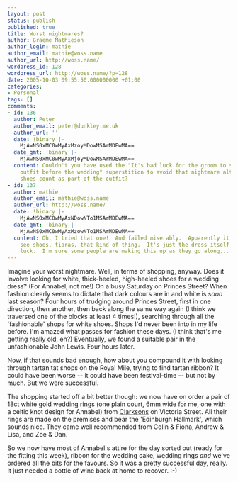 ```yaml
---
layout: post
status: publish
published: true
title: Worst nightmares?
author: Graeme Mathieson
author_login: mathie
author_email: mathie@woss.name
author_url: http://woss.name/
wordpress_id: 128
wordpress_url: http://woss.name/?p=128
date: 2005-10-03 09:55:50.000000000 +01:00
categories:
- Personal
tags: []
comments:
- id: 136
  author: Peter
  author_email: peter@dunkley.me.uk
  author_url: ''
  date: !binary |-
    MjAwNS0xMC0wMyAxMzoyMDowMSArMDEwMA==
  date_gmt: !binary |-
    MjAwNS0xMC0wMyAxMjoyMDowMSArMDEwMA==
  content: Couldn't you have used the "It's bad luck for the groom to see the brides
    outfit before the wedding" superstition to avoid that nightmare altogether?  Surely
    shoes count as part of the outfit?
- id: 137
  author: mathie
  author_email: mathie@woss.name
  author_url: http://woss.name/
  date: !binary |-
    MjAwNS0xMC0wMyAxNDowNTo1MSArMDEwMA==
  date_gmt: !binary |-
    MjAwNS0xMC0wMyAxMzowNTo1MSArMDEwMA==
  content: Oh, I tried that one!  And failed miserably.  Apparently it's alright to
    see shoes, tiaras, that kind of thing.  It's just the dress itself that's bad
    luck.  I'm sure some people are making this up as they go along... :-)
---
```

Imagine your worst nightmare.  Well, in terms of shopping, anyway.  Does it involve looking for white, thick-heeled, high-heeled shoes for a wedding dress?  (For Annabel, not me!)  On a busy Saturday on Princes Street?  When fashion clearly seems to dictate that dark colours are in and white is <em>sooo</em> last season?  Four hours of trudging around Princes Street, first in one direction, then another, then back along the same way again (I think we traversed one of the blocks at least 4 times!), searching through all the 'fashionable' shops for white shoes.  Shops I'd never been into in my life before.  I'm amazed what passes for fashion these days.  (I think that's me getting really old, eh?)  Eventually, we found a suitable pair in the unfashionable John Lewis.  Four hours later.

Now, if that sounds bad enough, how about you compound it with looking through tartan tat shops on the Royal Mile, trying to find tartan ribbon?  It could have been worse -- it could have been festival-time -- but not by much.  But we were successful.

The shopping started off a bit better though: we now have on order a pair of 18ct white gold wedding rings (one plain court, 6mm wide for me, one with a celtic knot design for Annabel) from <a href="http://www.clarksonsedinburgh.co.uk/">Clarksons</a> on Victoria Street.  All their rings are made on the premises and bear the 'Edinburgh Hallmark', which sounds nice.  They came well recommended from Colin &amp; Fiona, Andrew &amp; Lisa, and Zoe &amp; Dan.

So we now have most of Annabel's attire for the day sorted out (ready for the fitting this week), ribbon for the wedding cake, wedding rings <em>and</em> we've ordered all the bits for the favours.  So it was a pretty successful day, really.  It just needed a bottle of wine back at home to recover. :-)
